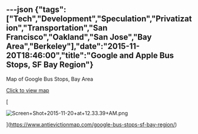 ---json
{"tags":["Tech","Development","Speculation","Privatization","Transportation","San Francisco","Oakland","San Jose","Bay Area","Berkeley"],"date":"2015-11-20T18:46:00","title":"Google and Apple Bus Stops, SF Bay Region"}
---

Map of Google Bus Stops, Bay Area

[Click to view map](https://www.antievictionmap.com/google-bus-stops-sf-bay-region/)

[

![Screen+Shot+2015-11-20+at+12.33.39+AM.png](https://images.squarespace-cdn.com/content/v1/52b7d7a6e4b0b3e376ac8ea2/1514054773531-88EP1I785YW315DR84TX/ke17ZwdGBToddI8pDm48kK4UaNhybJ58VgfafJAvBNBZw-zPPgdn4jUwVcJE1ZvWQUxwkmyExglNqGp0IvTJZUJFbgE-7XRK3dMEBRBhUpwIzQzvDRPABQUH_yvmSAUVl3LuYpblqTbgJ5Z8rlWNdzVO7bGO92H0-isCWZsCJck/Screen%2BShot%2B2015-11-20%2Bat%2B12.33.39%2BAM.png)

](https://www.antievictionmap.com/google-bus-stops-sf-bay-region/)